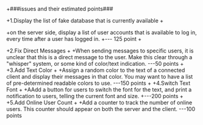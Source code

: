 +###issues and their estimated points###

+1.Display the list of fake database that is currently available
+

+on the server side, display a list of user accounts that is available to log in, every time after a user has logged in.
+--- 125 point
+

+2.Fix Direct Messages
+
+When sending messages to specific users, it is unclear that this is a direct message to the user. Make this clear through a "whisper" system, or some kind of color/text indication.  ---50 points
+
+3.Add Text Color
+
+Assign a random color to the text of a connected client and display their messages in that color. You may want to have a list of pre-determined readable colors to use.  ---150 points
+
+4.Switch Text Font
+
+AAdd a button for users to switch the font for the text, and print a notification to users, telling the current font and size.
+---200 points
+
+5.Add Online User Count 
+
+Add a counter to track the number of online users. This counter should appear on both the server and the client.  ---100 points
